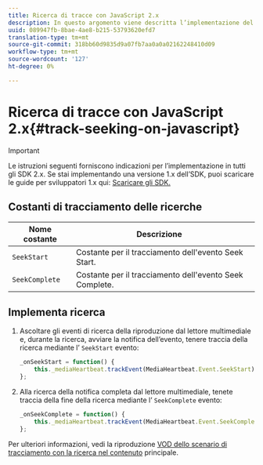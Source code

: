 ```yaml
---
title: Ricerca di tracce con JavaScript 2.x
description: In questo argomento viene descritta l’implementazione del tracciamento della ricerca tramite Media SDK nelle app browser (JS).
uuid: 089947fb-8bae-4ae8-b215-53793620efd7
translation-type: tm+mt
source-git-commit: 318bb60d9835d9a07fb7aa0a0a02162248410d09
workflow-type: tm+mt
source-wordcount: '127'
ht-degree: 0%

---
```



# Ricerca di tracce con JavaScript 2.x{#track-seeking-on-javascript}

>[!IMPORTANT]
>
>Le istruzioni seguenti forniscono indicazioni per l’implementazione in tutti gli SDK 2.x. Se stai implementando una versione 1.x dell’SDK, puoi scaricare le guide per sviluppatori 1.x qui: [Scaricare gli SDK.](/help/sdk-implement/download-sdks.md)

## Costanti di tracciamento delle ricerche

| Nome costante | Descrizione     |
|---|---|
| `SeekStart` | Costante per il tracciamento dell&#39;evento Seek Start. |
| `SeekComplete` | Costante per il tracciamento dell&#39;evento Seek Complete. |

## Implementa ricerca

1. Ascoltare gli eventi di ricerca della riproduzione dal lettore multimediale e, durante la ricerca, avviare la notifica dell’evento, tenere traccia della ricerca mediante l’ `SeekStart` evento:

   ```js
   _onSeekStart = function() {
       this._mediaHeartbeat.trackEvent(MediaHeartbeat.Event.SeekStart);
   };
   ```

1. Alla ricerca della notifica completa dal lettore multimediale, tenete traccia della fine della ricerca mediante l’ `SeekComplete` evento:

   ```js
   _onSeekComplete = function() {
       this._mediaHeartbeat.trackEvent(MediaHeartbeat.Event.SeekComplete);
   };
   ```

Per ulteriori informazioni, vedi la riproduzione [VOD dello scenario di tracciamento con la ricerca nel contenuto](/help/sdk-implement/tracking-scenarios/vod-seeking.md) principale.
